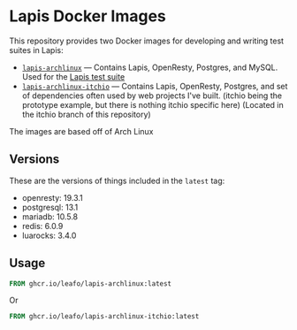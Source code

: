 

# Lapis Docker Images

This repository provides two Docker images for developing and writing test suites in Lapis:

* [`lapis-archlinux`](https://github.com/users/leafo/packages/container/package/lapis-archlinux-itchio) &mdash; Contains Lapis, OpenResty, Postgres, and MySQL. Used for the [Lapis test suite](https://github.com/leafo/lapis/blob/master/Dockerfile)
* [`lapis-archlinux-itchio`](https://github.com/users/leafo/packages/container/package/lapis-archlinux) &mdash; Contains Lapis, OpenResty, Postgres, and set of dependencies often used by web projects I've built. (itchio being the prototype example, but there is nothing itchio specific here) (Located in the itchio branch of this repository)

The images are based off of Arch Linux

## Versions

These are the versions of things included in the `latest` tag:

* openresty: 19.3.1
* postgresql: 13.1
* mariadb: 10.5.8
* redis: 6.0.9
* luarocks: 3.4.0

## Usage

```Dockerfile
FROM ghcr.io/leafo/lapis-archlinux:latest
```
Or


```Dockerfile
FROM ghcr.io/leafo/lapis-archlinux-itchio:latest
```